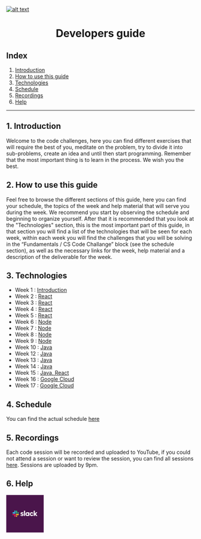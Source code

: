 <a href="https://www.core-code.io/">

![alt text](https://uploads-ssl.webflow.com/5eb2f56932c3562feab232e3/5f73550d00249e7e96c9f3de_Logo.png "corecodeio")

</a>

<h1 align="center">Developers guide</h1>

## Index

1. [Introduction](#1-introduction)
2. [How to use this guide](#2-how-to-use-this-guide)
3. [Technologies](#3-technologies)
4. [Schedule](#4-schedule)
5. [Recordings](#5-recordings)
6. [Help](#6-help)
------

## 1. Introduction
<p>Welcome to the code challenges, here you can find different exercises that will require the best of you, meditate on the problem, try to divide it into sub-problems, create an idea and until then start programming. Remember that the most important thing is to learn in the process. We wish you the best.</p>

## 2. How to use this guide
<p>Feel free to browse the different sections of this guide, here you can find your schedule, the topics of the week and help material that will serve you during the week. We recommend you start by observing the schedule and beginning to organize yourself. After that it is recommended that you look at the "Technologies" section, this is the most important part of this guide, in that section you will find a list of the technologies that will be seen for each week, within each week you will find the challenges that you will be solving in the “Fundamentals / CS Code Challange” block (see the schedule section), as well as the necessary links for the week, help material and a description of the deliverable for the week. </p>

## 3. Technologies
* Week 1 : [Introduction](src/introduction)
* Week 2 : [React](src/technologies/2021/react/week1)
* Week 3 : [React](src/technologies/2021/react/week2)
* Week 4 : [React](src/technologies/2021/react/week3)
* Week 5 : [React](src/technologies/2021/react/week4)
* Week 6 : [Node](src/technologies/2021/node/week1)
* Week 7 : [Node](src/technologies/2021/node/week2)
* Week 8 : [Node](src/technologies/2021/node/week3)
* Week 9 : [Node](src/technologies/2021/node/week4)
* Week 10 : [Java](src/technologies/2021/java/week1)
* Week 12 : [Java](src/technologies/2021/java/week2)
* Week 13 : [Java](src/technologies/2021/java/week3)
* Week 14 : [Java](src/technologies/2021/java/week4)
* Week 15 : [Java, React](src/technologies/2021/java/week5)
* Week 16 : [Google Cloud](src/technologies/2021/googleCloud/week1)
* Week 17 : [Google Cloud](src/technologies/2021/googleCloud/week2)

## 4. Schedule
You can find the actual schedule [here](src/schedule)

## 5. Recordings
Each code session will be recorded and uploaded to YouTube, if you could not attend a session or want to review the session, you can find all sessions [here](https://www.youtube.com/playlist?list=PL1EiCZMRNZ8-IYmao3LGN8P_20IQxrAEW). Sessions are uploaded by 9pm.

## 6. Help
<img src="src/assets/contact_us/slack.png" width="100px" class="leftAlign">

